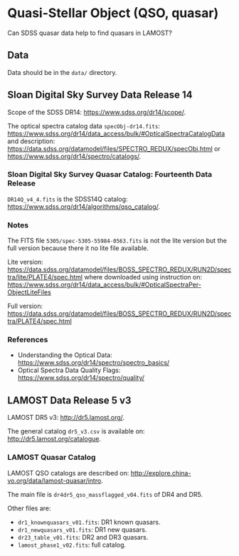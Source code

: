 # Quasi-Stellar Object (QSO, quasar)

Can SDSS quasar data help to find quasars in LAMOST?

## Data

Data should be in the `data/` directory.

## Sloan Digital Sky Survey Data Release 14

Scope of the SDSS DR14: https://www.sdss.org/dr14/scope/.

The optical spectra catalog data `specObj-dr14.fits`:
https://www.sdss.org/dr14/data_access/bulk/#OpticalSpectraCatalogData
and description:
https://data.sdss.org/datamodel/files/SPECTRO_REDUX/specObj.html
or https://www.sdss.org/dr14/spectro/catalogs/.

### Sloan Digital Sky Survey Quasar Catalog: Fourteenth Data Release

`DR14Q_v4_4.fits` is the SDSS14Q catalog:
https://www.sdss.org/dr14/algorithms/qso_catalog/.

### Notes

The FITS file `5305/spec-5305-55984-0563.fits` is not the lite version
but the full version because there it no lite file available.

Lite version: https://data.sdss.org/datamodel/files/BOSS_SPECTRO_REDUX/RUN2D/spectra/lite/PLATE4/spec.html
where downloaded using instruction on:
https://www.sdss.org/dr14/data_access/bulk/#OpticalSpectraPer-ObjectLiteFiles

Full version: https://data.sdss.org/datamodel/files/BOSS_SPECTRO_REDUX/RUN2D/spectra/PLATE4/spec.html

### References

- Understanding the Optical Data: https://www.sdss.org/dr14/spectro/spectro_basics/
- Optical Spectra Data Quality Flags: https://www.sdss.org/dr14/spectro/quality/

## LAMOST Data Release 5 v3

LAMOST DR5 v3: http://dr5.lamost.org/.

The general catalog `dr5_v3.csv` is available on:
http://dr5.lamost.org/catalogue.

### LAMOST Quasar Catalog

LAMOST QSO catalogs are described on:
http://explore.china-vo.org/data/lamost-quasar/intro.

The main file is `dr4dr5_qso_massflagged_v04.fits` of DR4 and DR5.

Other files are:

- `dr1_knownquasars_v01.fits`: DR1 known quasars.
- `dr1_newquasars_v01.fits`: DR1 new quasars.
- `dr23_table_v01.fits`: DR2 and DR3 quasars.
- `lamost_phase1_v02.fits`: full catalog.
